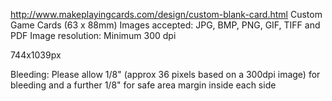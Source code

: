 http://www.makeplayingcards.com/design/custom-blank-card.html
Custom Game Cards (63 x 88mm)
Images accepted: JPG, BMP, PNG, GIF, TIFF and PDF
Image resolution: Minimum 300 dpi

744x1039px


Bleeding: Please allow 1/8" (approx 36 pixels based on a 300dpi image) for bleeding and a further 1/8" for safe area margin inside each side